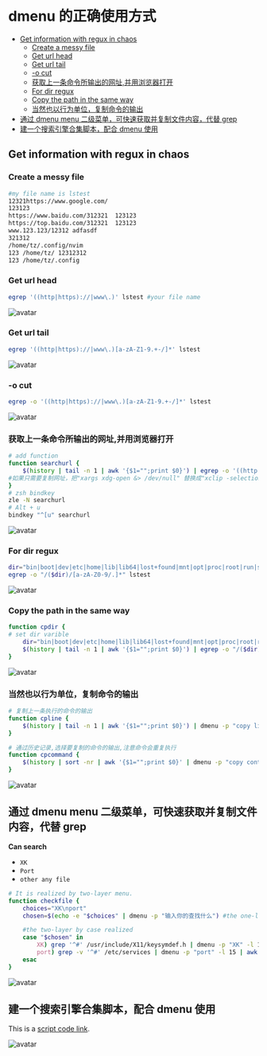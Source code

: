 # dmenu 的正确使用方式

<!-- vim-markdown-toc GFM -->

* [Get information with regux in chaos](#get-information-with-regux-in-chaos)
    * [Create a messy file](#create-a-messy-file)
    * [Get url head](#get-url-head)
    * [Get url tail](#get-url-tail)
    * [-o cut](#-o-cut)
    * [获取上一条命令所输出的网址,并用浏览器打开](#获取上一条命令所输出的网址并用浏览器打开)
    * [For dir regux](#for-dir-regux)
    * [Copy the path in the same way](#copy-the-path-in-the-same-way)
    * [当然也以行为单位，复制命令的输出](#当然也以行为单位复制命令的输出)
* [通过 dmenu menu 二级菜单，可快速获取并复制文件内容，代替 grep](#通过-dmenu-menu-二级菜单可快速获取并复制文件内容代替-grep)
* [建一个搜索引擎合集脚本，配合 dmenu 使用](#建一个搜索引擎合集脚本配合-dmenu-使用)

<!-- vim-markdown-toc -->

## Get information with regux in chaos

### Create a messy file

```bash
#my file name is lstest
12321https://www.google.com/
123123
https://www.baidu.com/312321  123123
https://top.baidu.com/312321  123123
www.123.123/12312 adfasdf
321312
/home/tz/.config/nvim
123 /home/tz/ 12312312
123 /home/tz/.config
```

### Get url head

```bash
egrep '((http|https)://|www\.)' lstest #your file name
```

![avatar](/Pictures/dmenu/1.png)

### Get url tail

```bash
egrep '((http|https)://|www\.)[a-zA-Z1-9.+-/]*' lstest
```

![avatar](/Pictures/dmenu/2.png)

### -o cut

```bash
egrep -o '((http|https)://|www\.)[a-zA-Z1-9.+-/]*' lstest
```

![avatar](/Pictures/dmenu/3.png)

### 获取上一条命令所输出的网址,并用浏览器打开

```bash
# add function
function searchurl {
    $(history | tail -n 1 | awk '{$1="";print $0}') | egrep -o '((http|https)://|www\.)[a-zA-Z1-9.+-/]*' | dmenu -p "search url" -l 10 | xargs xdg-open &> /dev/null
#如果只需要复制网址，把"xargs xdg-open &> /dev/null" 替换成"xclip -selection clipboard"
}
# zsh bindkey
zle -N searchurl
# Alt + u
bindkey "^[u" searchurl
```

![avatar](/Pictures/dmenu/4.gif)

### For dir regux

```bash
dir="bin|boot|dev|etc|home|lib|lib64|lost+found|mnt|opt|proc|root|run|sbin|srv|sys|tmp|usr|var"
egrep -o "/($dir)/[a-zA-Z0-9/.]*" lstest
```

![avatar](/Pictures/dmenu/5.png)

### Copy the path in the same way

```bash
function cpdir {
# set dir varible
    dir="bin|boot|dev|etc|home|lib|lib64|lost+found|mnt|opt|proc|root|run|sbin|srv|sys|tmp|usr|var"
    $(history | tail -n 1 | awk '{$1="";print $0}') | egrep -o "/($dir)/[a-zA-Z0-9/.]*" | dmenu -p "copy url" -l 10 | xclip -selection clipboard
}
```

![avatar](/Pictures/dmenu/6.gif)

### 当然也以行为单位，复制命令的输出

```bash
# 复制上一条执行的命令的输出
function cpline {
    $(history | tail -n 1 | awk '{$1="";print $0}') | dmenu -p "copy line" -l 10 | xclip -selection clipboard
}

# 通过历史记录,选择要复制的命令的输出,注意命令会重复执行
function cpcommand {
    $(history | sort -nr | awk '{$1="";print $0}' | dmenu -p "copy content" -l 10) | xclip -selection clipboard
}
```

![avatar](/Pictures/dmenu/9.gif)

## 通过 dmenu menu 二级菜单，可快速获取并复制文件内容，代替 grep

**Can search**

- `XK`
- `Port`
- `other any file`

```bash
# It is realized by two-layer menu.
function checkfile {
    choices="XK\nport"
    chosen=$(echo -e "$choices" | dmenu -p "输入你的查找什么") #the one-layer

    #the two-layer by case realized
    case "$chosen" in
        XK) grep '^#' /usr/include/X11/keysymdef.h | dmenu -p "XK" -l 15 | awk '{ print $2 }' | xclip -selection clipboard ;;
        port) grep -v '^#' /etc/services | dmenu -p "port" -l 15 | awk '{ print $1 }' | xclip -selection clipboard;;
    esac
}
```

![avatar](/Pictures/dmenu/7.gif)

## 建一个搜索引擎合集脚本，配合 dmenu 使用

This is a [script code link](https://github.com/ztoiax/userfulscripts/blob/master/dmenu-search.sh "With a Title").

![avatar](/Pictures/dmenu/8.gif)
